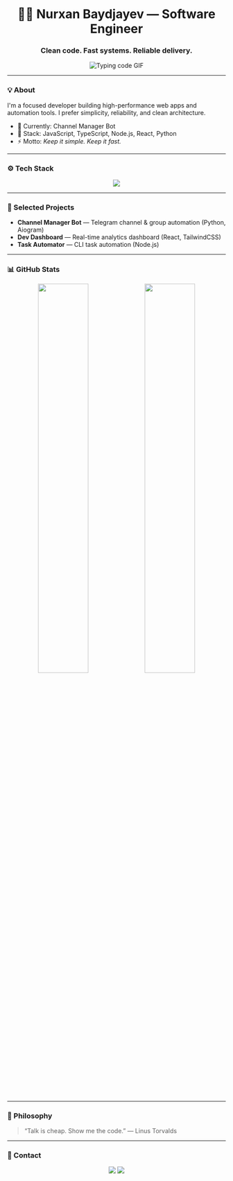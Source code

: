 <!-- HEADER -->
<h1 align="center">👨‍💻 Nurxan Baydjayev — Software Engineer</h1>
<h3 align="center">Clean code. Fast systems. Reliable delivery.</h3>

<p align="center">
  <!-- Kod yozilayotgangina GIF: yagona, aniq va professional -->
  <img src="https://media4.giphy.com/media/v1.Y2lkPTc5MGI3NjExOWRlbm5hdmJteHF4YzAyNjdxMTUxczQ0eGl1ZW5rMm41dno3dW5wNyZlcD12MV9pbnRlcm5hbF9naWZfYnlfaWQmY3Q/YYW0hHizzIOrlhimPG/giphy.gif" alt="Typing code GIF">
</p>

---

### 💡 About
I'm a focused developer building high-performance web apps and automation tools. I prefer simplicity, reliability, and clean architecture.

- 🔭 Currently: Channel Manager Bot  
- 🧩 Stack: JavaScript, TypeScript, Node.js, React, Python  
- ⚡ Motto: *Keep it simple. Keep it fast.*

---

### ⚙️ Tech Stack
<p align="center">
  <img src="https://skillicons.dev/icons?i=js,ts,react,nodejs,python,postgres,mongodb,docker,git,github,vscode&theme=dark" />
</p>

---

### 🚀 Selected Projects
- **Channel Manager Bot** — Telegram channel & group automation (Python, Aiogram)  
- **Dev Dashboard** — Real-time analytics dashboard (React, TailwindCSS)  
- **Task Automator** — CLI task automation (Node.js)

---

### 📊 GitHub Stats
<p align="center">
  <img width="48%" src="https://github-readme-stats.vercel.app/api?username=yourusername&show_icons=true&theme=dark&hide_border=true" />
  <img width="48%" src="https://github-readme-streak-stats.herokuapp.com/?user=yourusername&theme=dark&hide_border=true" />
</p>

---

### 🧠 Philosophy
> “Talk is cheap. Show me the code.” — Linus Torvalds

---

### 🔗 Contact
<p align="center">
  <a href="nurxan314@gmail.com"><img src="https://img.shields.io/badge/-Email-red?style=for-the-badge&logo=gmail&logoColor=white"/></a>
  <a href="[https://t.me/@baydjayevv](https://t.me/baydjayevv)"><img src="https://img.shields.io/badge/-Telegram-blue?style=for-the-badge&logo=telegram&logoColor=white"/></a>
</p>
